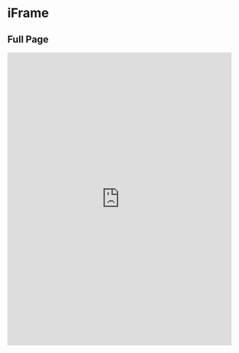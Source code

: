 # iFrame
## Full Page

<div class="glitch-embed-wrap" style="height: 660px; width: 60%%;">
    <iframe
      src="https://glitch.com/edit/#!/purple-node-dot-js?previewSize=0&attributionHidden=true&sidebarCollapsed=false&path=README.md&previewFirst=false"
      title="purple-node-dot-js on Glitch"
      allow="geolocation; microphone; camera; midi; encrypted-media; xr-spatial-tracking; fullscreen"
      allowFullScreen
      style="height: 100%; width: 100%; border: 0;">
    </iframe>
  </div>

  
